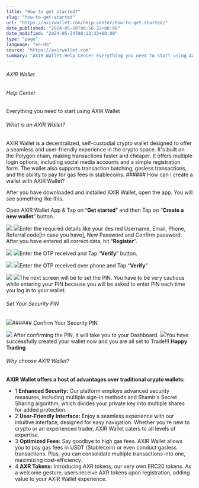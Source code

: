 ```yaml
---
title: "How to get started?"
slug: "how-to-get-started"
url: "https://axirwallet.com/help-center/how-to-get-started/"
date_published: "2024-05-20T06:56:22+00:00"
date_modified: "2024-05-24T08:12:33+00:00"
type: "page"
language: "en-US"
source: "https://axirwallet.com"
summary: "AXIR Wallet Help Center Everything you need to start using AXIR Wallet What is an AXIR Wallet? AXIR Wallet is a decentralized, self-custodial crypto wallet designed to offer a seamless and user-friendly experience in the crypto space. It&#8217;s built on the Polygon chain, making transactions faster and cheaper. It offers multiple login options, including social media accounts and a simple registration form. The wallet also supports transaction batching, gasless transactions, and the ability to pay for gas fees in stablecoins. How can I create a wallet with AXIR Wallet? After you have downloaded and installed AXIR Wallet, open the app. [&hellip;]"
---
```


###### AXIR Wallet

###### Help Center

Everything you need to start using AXIR Wallet

###### What is an AXIR Wallet?

 AXIR Wallet is a decentralized, self-custodial crypto wallet designed to offer a seamless and user-friendly experience in the crypto space. It's built on the Polygon chain, making transactions faster and cheaper. It offers multiple login options, including social media accounts and a simple registration form. The wallet also supports transaction batching, gasless transactions, and the ability to pay for gas fees in stablecoins. ###### How can I create a wallet with AXIR Wallet?

After you have downloaded and installed AXIR Wallet, open the app. You will see something like this.

Open AXIR Wallet App &amp; Tap on “**Get started**” and then Tap on “**Create a new wallet**” button.

 ![](https://axirwallet.com/wp-content/uploads/get_started.png) ![](https://axirwallet.com/wp-content/uploads/create_a_new_wallet.png)Enter the required details like your desired Username, Email, Phone, Referral code\[in case you have\], New Password and Confirm password. After you have entered all correct data, hit “**Register**”.

 ![](https://axirwallet.com/wp-content/uploads/register1.png) ![](https://axirwallet.com/wp-content/uploads/register2.png)Enter the OTP received and Tap “**Verify**” button.

 ![](https://axirwallet.com/wp-content/uploads/otp1.png) ![](https://axirwallet.com/wp-content/uploads/otp2.png)Enter the OTP received over phone and Tap “**Verify**”

 ![](https://axirwallet.com/wp-content/uploads/otp3.png) ![](https://axirwallet.com/wp-content/uploads/otp4.png)The next screen will be to set the PIN. You have to be very cautious while entering your PIN because you will be asked to enter PIN each time you log in to your wallet.

###### Set Your Security PIN

 ![](https://axirwallet.com/wp-content/uploads/set_security_pin.png)###### Confirm Your Security PIN

 ![](https://axirwallet.com/wp-content/uploads/confirm_security_pin.png) After confirming the PIN, it will take you to your Dashboard. ![](https://axirwallet.com/wp-content/uploads/dashboard.png)You have successfully created your wallet now and you are all set to Trade!!! **Happy Trading**

###### Why choose AXIR Wallet?

**AXIR Wallet offers a host of advantages over traditional crypto wallets:**

- 1 **Enhanced Security:** Our platform employs advanced security measures, including multiple sign-in methods and Shamir's Secret Sharing algorithm, which divides your private key into multiple shares for added protection.
- 2 **User-Friendly Interface:** Enjoy a seamless experience with our intuitive interface, designed for easy navigation. Whether you're new to crypto or an experienced trader, AXIR Wallet caters to all levels of expertise.
- 3 **Optimized Fees:** Say goodbye to high gas fees. AXIR Wallet allows you to pay gas fees in USDT (Stablecoin) or even conduct gasless transactions. Plus, you can consolidate multiple transactions into one, maximizing cost-efficiency.
- 4 **AXR Tokens:** Introducing AXR tokens, our very own ERC20 tokens. As a welcome gesture, users receive AXR tokens upon registration, adding value to your AXIR Wallet experience.